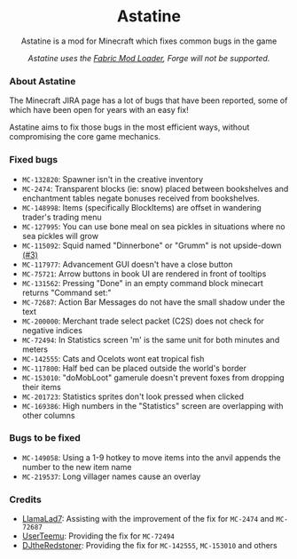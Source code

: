 <div align="center">

# Astatine

Astatine is a mod for Minecraft which fixes common bugs in the game

*Astatine uses the [Fabric Mod Loader](https://fabricmc.net), Forge will not be supported.*

</div>

### About Astatine

The Minecraft JIRA page has a lot of bugs that have been reported, some of which have been open for years with an easy
fix!

Astatine aims to fix those bugs in the most efficient ways, without compromising the core game mechanics.

### Fixed bugs

- ``MC-132820``: Spawner isn't in the creative inventory
- ``MC-2474``: Transparent blocks (ie: snow) placed between bookshelves and enchantment tables negate bonuses received
  from bookshelves.
- ``MC-148998``: Items (specifically BlockItems) are offset in wandering trader's trading menu
- ``MC-127995``: You can use bone meal on sea pickles in situations where no sea pickles will grow
- ``MC-115092``: Squid named "Dinnerbone" or "Grumm" is not
  upside-down [(#3)](https://github.com/dreamhopping/Astatine/issues/3)
- ``MC-117977``: Advancement GUI doesn't have a close button
- ``MC-75721``: Arrow buttons in book UI are rendered in front of tooltips
- ``MC-131562``: Pressing "Done" in an empty command block minecart returns "Command set:"
- ``MC-72687``: Action Bar Messages do not have the small shadow under the text
- ``MC-200000``: Merchant trade select packet (C2S) does not check for negative indices
- ``MC-72494``: In Statistics screen 'm' is the same unit for both minutes and meters
- ``MC-142555``: Cats and Ocelots wont eat tropical fish
- ``MC-117800``: Half bed can be placed outside the world's border
- ``MC-153010``: "doMobLoot" gamerule doesn't prevent foxes from dropping their items
- ``MC-201723``: Statistics sprites don't look pressed when clicked
- ``MC-169386``: High numbers in the "Statistics" screen are overlapping with other columns

### Bugs to be fixed

- ``MC-149058``: Using a 1-9 hotkey to move items into the anvil appends the number to the new item name
- ``MC-219537``: Long villager names cause an overlay

### Credits

- [LlamaLad7](https://github.com/LlamaLad7): Assisting with the improvement of the fix for ``MC-2474`` and ``MC-72687``
- [UserTeemu](https://github.com/UserTeemu): Providing the fix for ``MC-72494``
- [DJtheRedstoner](https://github.com/DJtheRedstoner): Providing the fix for ``MC-142555``, ``MC-153010`` and others
